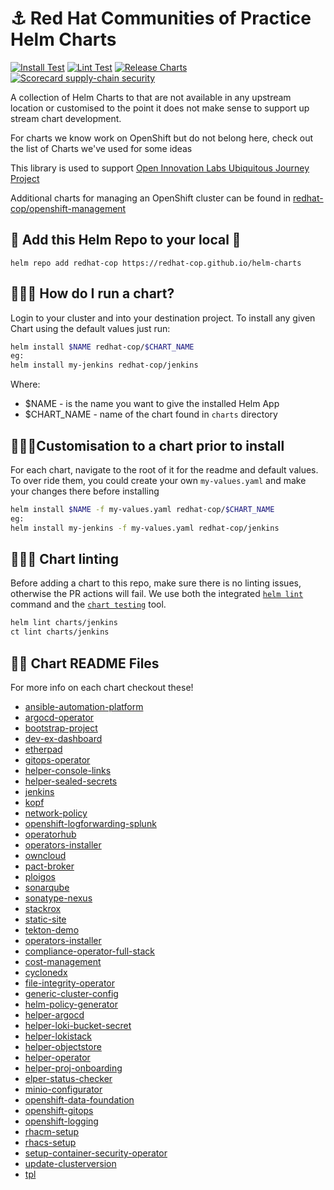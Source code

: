 # ⚓️ Red Hat Communities of Practice Helm Charts

[![Install Test](https://github.com/redhat-cop/helm-charts/actions/workflows/install-test.yaml/badge.svg)](https://github.com/redhat-cop/helm-charts/actions/workflows/install-test.yaml)
[![Lint Test](https://github.com/redhat-cop/helm-charts/actions/workflows/lint-test.yaml/badge.svg)](https://github.com/redhat-cop/helm-charts/actions/workflows/lint-test.yaml)
[![Release Charts](https://github.com/redhat-cop/helm-charts/actions/workflows/release.yaml/badge.svg)](https://github.com/redhat-cop/helm-charts/actions/workflows/release.yaml)
[![Scorecard supply-chain security](https://github.com/redhat-cop/helm-charts/actions/workflows/scorecard.yml/badge.svg)](https://github.com/redhat-cop/helm-charts/actions/workflows/scorecard.yml)

A collection of Helm Charts to that are not available in any upstream location or customised to the point it does not make sense to support up stream chart development.

For charts we know work on OpenShift but do not belong here, check out the list of Charts we've used for some ideas

This library is used to support [Open Innovation Labs Ubiquitous Journey Project](https://github.com/rht-labs/ubiquitous-journey)

Additional charts for managing an OpenShift cluster can be found in [redhat-cop/openshift-management](https://github.com/redhat-cop/openshift-management/tree/master/charts)

## 🧰 Add this Helm Repo to your local 🧰
```
helm repo add redhat-cop https://redhat-cop.github.io/helm-charts
```

## 🏃‍♀️💨 How do I run a chart?
Login to your cluster and into your destination project. To install any given Chart using the default values just run:

```bash
helm install $NAME redhat-cop/$CHART_NAME
eg:
helm install my-jenkins redhat-cop/jenkins
```
Where:
* $NAME - is the name you want to give the installed Helm App
* $CHART_NAME - name of the chart found in `charts` directory


## 🏃‍♂️💨Customisation to a chart prior to install
For each chart, navigate to the root of it for the readme and default values. To over ride them, you could create your own `my-values.yaml` and make your changes there before installing

```bash
helm install $NAME -f my-values.yaml redhat-cop/$CHART_NAME
eg:
helm install my-jenkins -f my-values.yaml redhat-cop/jenkins
```

## 🏃‍♂️💨 Chart linting

Before adding a chart to this repo, make sure there is no linting issues, otherwise the PR actions will fail. 
We use both the integrated [`helm lint`](https://helm.sh/docs/helm/helm_lint/) command and the [`chart testing`](https://github.com/helm/chart-testing/blob/master/doc/ct_lint.md) tool.

```bash
helm lint charts/jenkins
ct lint charts/jenkins
```

## 👩‍🏫 Chart README Files
For more info on each chart checkout these!
* [ansible-automation-platform](/charts/ansible-automation-platform)
* [argocd-operator](/charts/argocd-operator)
* [bootstrap-project](/charts/bootstrap-project)
* [dev-ex-dashboard](/charts/dev-ex-dashboard)
* [etherpad](/charts/etherpad)
* [gitops-operator](/charts/gitops-operator)
* [helper-console-links](/charts/helper-console-links)
* [helper-sealed-secrets ](/charts/helper-sealed-secrets)
* [jenkins](/charts/jenkins)
* [kopf](/charts/kopf)
* [network-policy](/charts/network-policy)
* [openshift-logforwarding-splunk](/charts/openshift-logforwarding-splunk)
* [operatorhub](/charts/operatorhub)
* [operators-installer](/charts/operators-installer)
* [owncloud](/charts/owncloud)
* [pact-broker](/charts/pact-broker)
* [ploigos](/charts/ploigos)
* [sonarqube](/charts/sonarqube)
* [sonatype-nexus](/charts/sonatype-nexus)
* [stackrox](/charts/stackrox)
* [static-site](/charts/static-site)
* [tekton-demo](/charts/tekton-demo)
* [operators-installer](/charts/operators-installer)
* [compliance-operator-full-stack](/charts/compliance-operator-full-stack)
* [cost-management](/charts/cost-management)
* [cyclonedx](/charts/cyclonedx)
* [file-integrity-operator](/charts/file-integrity-operator)
* [generic-cluster-config](/charts/generic-cluster-config)
* [helm-policy-generator](/charts/helm-policy-generator)
* [helper-argocd](/charts/helper-argocd)
* [helper-loki-bucket-secret](/charts/helper-loki-bucket-secret)
* [helper-lokistack](/charts/helper-lokistack)
* [helper-objectstore](/charts/helper-objectstore)
* [helper-operator](/charts/helper-operator)
* [helper-proj-onboarding](/charts/helper-proj-onboarding)
* [elper-status-checker](/charts/elper-status-checker)
* [minio-configurator](/charts/minio-configurator)
* [openshift-data-foundation](/charts/openshift-data-foundation)
* [openshift-gitops](/charts/openshift-gitops)
* [openshift-logging](/charts/openshift-logging)
* [rhacm-setup](/charts/rhacm-setup)
* [rhacs-setup](/charts/rhacs-setup)
* [setup-container-security-operator](/charts/setup-container-security-operator)
* [update-clusterversion](/charts/update-clusterversion)
* [tpl](/charts/tpl)

